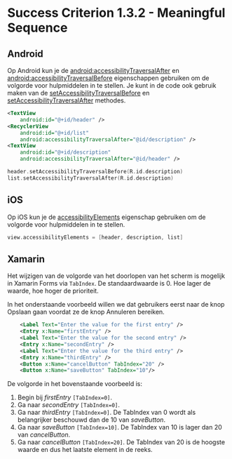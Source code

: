 # Success Criterion 1.3.2 - Meaningful Sequence

## Android

Op Android kun je de [android:accessibilityTraversalAfter](https://developer.android.com/reference/android/view/View#attr_android:accessibilityTraversalAfter) en [android:accessibilityTraversalBefore](accessibilityTraversalBefore) eigenschappen gebruiken om de volgorde voor hulpmiddelen in te stellen. Je kunt in de code ook gebruik maken van de [setAccessibilityTraversalBefore](https://developer.android.com/reference/android/view/View#setAccessibilityTraversalBefore(int)) en [setAccessibilityTraversalAfter](https://developer.android.com/reference/android/view/View#setAccessibilityTraversalAfter(int)) methodes.

```xml
<TextView
    android:id="@+id/header" />
<RecyclerView
    android:id="@+id/list"
    android:accessibilityTraversalAfter="@id/description" />
<TextView
    android:id="@+id/description"
    android:accessibilityTraversalAfter="@id/header" />
```

```kotlin
header.setAccessibilityTraversalBefore(R.id.description)
list.setAccessibilityTraversalAfter(R.id.description)
```

## iOS

Op iOS kun je de [accessibilityElements](https://developer.apple.com/documentation/objectivec/nsobject/1615147-accessibilityelements) eigenschap gebruiken om de volgorde voor hulpmiddelen in te stellen.

```swift
view.accessibilityElements = [header, description, list]
```

## Xamarin

Het wijzigen van de volgorde van het doorlopen van het scherm is mogelijk in Xamarin Forms via `TabIndex`. De standaardwaarde is 0. Hoe lager de waarde, hoe hoger de prioriteit.

In het onderstaande voorbeeld willen we dat gebruikers eerst naar de knop Opslaan gaan voordat ze de knop Annuleren bereiken.

```xml
    <Label Text="Enter the value for the first entry" />
    <Entry x:Name="firstEntry" />
    <Label Text="Enter the value for the second entry" />
    <Entry x:Name="secondEntry" />
    <Label Text="Enter the value for the third entry" />
    <Entry x:Name="thirdEntry" />
    <Button x:Name="cancelButton" TabIndex="20" />
    <Button x:Name="saveButton" TabIndex="10"/>
```

De volgorde in het bovenstaande voorbeeld is:

1. Begin bij *firstEntry* `[TabIndex=0]`.
2. Ga naar *secondEntry* `[TabIndex=0]`.
3. Ga naar *thirdEntry* `[TabIndex=0]`. De TabIndex van 0 wordt als belangrijker beschouwd dan de 10 van *saveButton*.
4. Ga naar *saveButton* `[TabIndex=10]`. De TabIndex van 10 is lager dan 20 van *cancelButton*.
5. Ga naar *cancelButton* `[TabIndex=20]`. De TabIndex van 20 is de hoogste waarde en dus het laatste element in de reeks.
